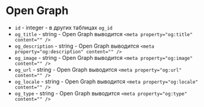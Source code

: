 # Open Graph
- `id` - integer - в других таблицах `og_id`
- `og_title` - string - Open Graph выводится `<meta property="og:title" content="" />`
- `og_description` - string - Open Graph выводится `<meta property="og:description" content="" />`
- `og_image` - string - Open Graph выводится `<meta property="og:image" content="" />`
- `og_url` - string - Open Graph выводится `<meta property="og:url" content="" />`
- `og_locale` - string - Open Graph выводится `<meta property="og:locale" content="" />`
- `og_type` - string - Open Graph выводится `<meta property="og:type" content="" />`
